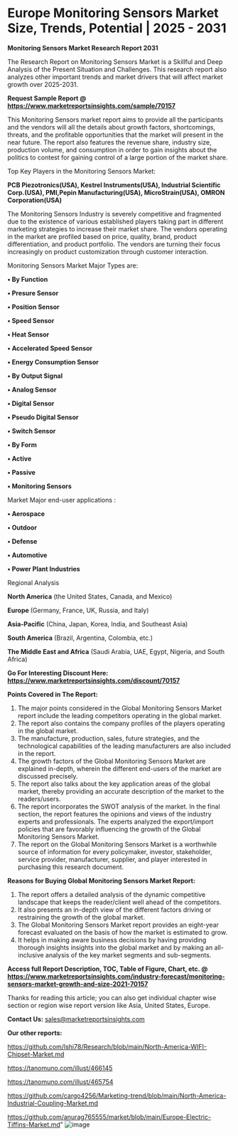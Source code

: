 # Europe Monitoring Sensors Market Size, Trends, Potential | 2025 - 2031

<strong>Monitoring Sensors Market Research Report 2031</strong>

The Research Report on Monitoring Sensors Market is a Skillful and Deep Analysis of the Present Situation and Challenges. This research report also analyzes other important trends and market drivers that will affect market growth over 2025-2031.

<strong>Request Sample Report @ <a href=https://www.marketreportsinsights.com/sample/70157>https://www.marketreportsinsights.com/sample/70157</a></strong>

This Monitoring Sensors market report aims to provide all the participants and the vendors will all the details about growth factors, shortcomings, threats, and the profitable opportunities that the market will present in the near future. The report also features the revenue share, industry size, production volume, and consumption in order to gain insights about the politics to contest for gaining control of a large portion of the market share.

Top Key Players in the Monitoring Sensors Market:

<strong>PCB Piezotronics(USA), Kestrel Instruments(USA), Industrial Scientific Corp.(USA), PMI,Pepin Manufacturing(USA), MicroStrain(USA), OMRON Corporation(USA)</strong>

The Monitoring Sensors Industry is severely competitive and fragmented due to the existence of various established players taking part in different marketing strategies to increase their market share. The vendors operating in the market are profiled based on price, quality, brand, product differentiation, and product portfolio. The vendors are turning their focus increasingly on product customization through customer interaction.

Monitoring Sensors Market Major Types are:

<strong>• By Function

• Presure Sensor

• Position Sensor

• Speed Sensor

• Heat Sensor

• Accelerated Speed Sensor

• Energy Consumption Sensor

• By Output Signal

• Analog Sensor 

• Digital Sensor

• Pseudo Digital Sensor

• Switch Sensor 

• By Form

• Active 

• Passive

• Monitoring Sensors</strong>

Market Major end-user applications :

<strong>• Aerospace

• Outdoor

• Defense

• Automotive

• Power Plant Industries</strong>

Regional Analysis

</u><strong><b>North America</b></strong> (the United States, Canada, and Mexico)

<strong><b>Europe </b></strong>(Germany, France, UK, Russia, and Italy)

<strong><b>Asia-Pacific</b></strong> (China, Japan, Korea, India, and Southeast Asia)

<strong><b>South America</b></strong> (Brazil, Argentina, Colombia, etc.)

<strong><b>The Middle East and Africa</b></strong> (Saudi Arabia, UAE, Egypt, Nigeria, and South Africa)

<strong>Go For Interesting Discount Here: <a href=https://www.marketreportsinsights.com/discount/70157>https://www.marketreportsinsights.com/discount/70157</a></strong>

<strong>Points Covered in The Report:</strong>
<ol>
  <li>The major points considered in the Global Monitoring Sensors Market report include the leading competitors operating in the global market.</li>
  <li>The report also contains the company profiles of the players operating in the global market.</li>
  <li>The manufacture, production, sales, future strategies, and the technological capabilities of the leading manufacturers are also included in the report.</li>
  <li>The growth factors of the Global Monitoring Sensors Market are explained in-depth, wherein the different end-users of the market are discussed precisely.</li>
  <li>The report also talks about the key application areas of the global market, thereby providing an accurate description of the market to the readers/users.</li>
  <li>The report incorporates the SWOT analysis of the market. In the final section, the report features the opinions and views of the industry experts and professionals. The experts analyzed the export/import policies that are favorably influencing the growth of the Global Monitoring Sensors Market.</li>
  <li>The report on the Global Monitoring Sensors Market is a worthwhile source of information for every policymaker, investor, stakeholder, service provider, manufacturer, supplier, and player interested in purchasing this research document.</li>
</ol>
<strong>Reasons for Buying Global Monitoring Sensors Market Report:</strong>

<ol>
  <li>The report offers a detailed analysis of the dynamic competitive landscape that keeps the reader/client well ahead of the competitors.</li>
  <li>It also presents an in-depth view of the different factors driving or restraining the growth of the global market.</li>
  <li>The Global Monitoring Sensors Market report provides an eight-year forecast evaluated on the basis of how the market is estimated to grow.</li>
  <li>It helps in making aware business decisions by having providing thorough insights insights into the global market and by making an all-inclusive analysis of the key market segments and sub-segments.</li>
</ol>
<strong>Access full Report Description, TOC, Table of Figure, Chart, etc. @ <a href=https://www.marketreportsinsights.com/industry-forecast/monitoring-sensors-market-growth-and-size-2021-70157>https://www.marketreportsinsights.com/industry-forecast/monitoring-sensors-market-growth-and-size-2021-70157</a></strong>


Thanks for reading this article; you can also get individual chapter wise section or region wise report version like Asia, United States, Europe.

<strong>Contact Us:</strong>
sales@marketreportsinsights.com

<strong>Our other reports:</strong>

<a href=https://github.com/Ishi78/Research/blob/main/North-America-WIFI-Chipset-Market.md>https://github.com/Ishi78/Research/blob/main/North-America-WIFI-Chipset-Market.md</a>

<a href=https://tanomuno.com/illust/466145>https://tanomuno.com/illust/466145</a>

<a href=https://tanomuno.com/illust/465754>https://tanomuno.com/illust/465754</a>

<a href=https://github.com/cargo4256/Marketing-trend/blob/main/North-America-Industrial-Coupling-Market.md>https://github.com/cargo4256/Marketing-trend/blob/main/North-America-Industrial-Coupling-Market.md</a>

<a href=https://github.com/anurag765555/market/blob/main/Europe-Electric-Tiffins-Market.md>https://github.com/anurag765555/market/blob/main/Europe-Electric-Tiffins-Market.md</a>"
![image](https://github.com/user-attachments/assets/449a22f0-0141-4a34-9dfe-873516073046)
